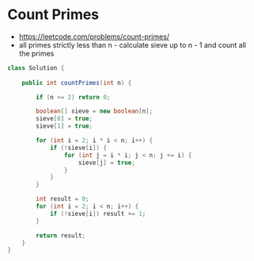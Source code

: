 # Count Primes

- https://leetcode.com/problems/count-primes/
- all primes strictly less than n - calculate sieve up to n - 1 and count all the primes

```java
class Solution {
    
    public int countPrimes(int n) {

        if (n <= 2) return 0;

        boolean[] sieve = new boolean[n];
        sieve[0] = true;
        sieve[1] = true;

        for (int i = 2; i * i < n; i++) {
            if (!sieve[i]) {
                for (int j = i * i; j < n; j += i) {
                    sieve[j] = true;
                }
            }
        }

        int result = 0;
        for (int i = 2; i < n; i++) {
            if (!sieve[i]) result += 1;
        }

        return result;
    }
}
```
